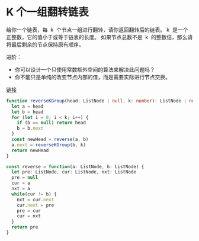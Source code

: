# K 个一组翻转链表

给你一个链表，每  k  个节点一组进行翻转，请你返回翻转后的链表。
k  是一个正整数，它的值小于或等于链表的长度。
如果节点总数不是  k  的整数倍，那么请将最后剩余的节点保持原有顺序。

进阶：

- 你可以设计一个只使用常数额外空间的算法来解决此问题吗？
- 你不能只是单纯的改变节点内部的值，而是需要实际进行节点交换。

[链接](https://leetcode-cn.com/problems/reverse-nodes-in-k-group/)

```ts
function reverseKGroup(head: ListNode | null, k: number): ListNode | null {
  let a = head
  let b = head
  for (let i = 0; i < k; i++) {
    if (b == null) return head
    b = b.next
  }
  const newHead = reverse(a, b)
  a.next = reverseKGroup(b, k)
  return newHead
}

const reverse = function(a: ListNode, b: ListNode) {
  let pre: ListNode, cur: ListNode, nxt: ListNode
  pre = null
  cur = a
  nxt = a
  while(cur != b) {
    nxt = cur.next
    cur.next = pre
    pre = cur
    cur = nxt
  }
  return pre
}
```
